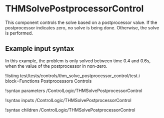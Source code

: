 # THMSolvePostprocessorControl

This component controls the solve based on a postprocessor value.
If the postprocessor indicates zero, no solve is being done.
Otherwise, the solve is performed.

## Example input syntax

In this example, the problem is only solved between time 0.4 and 0.6s, when the value of
the postprocessor in non-zero.

!listing test/tests/controls/thm_solve_postprocessor_control/test.i block=Functions Postprocessors Controls

!syntax parameters /ControlLogic/THMSolvePostprocessorControl

!syntax inputs /ControlLogic/THMSolvePostprocessorControl

!syntax children /ControlLogic/THMSolvePostprocessorControl

